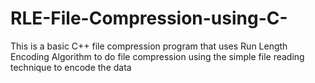 # RLE-File-Compression-using-C-
This is a basic C++ file compression program that uses Run Length Encoding Algorithm to do file compression using the simple file reading technique to encode the data
